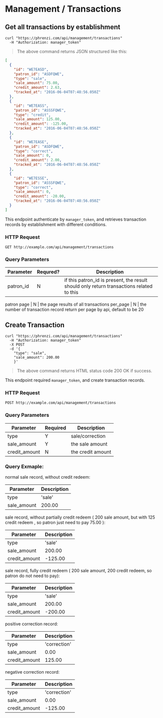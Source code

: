 # Management / Transactions

## Get all transactions by establishment

```shell
curl "https://phrenzi.com/api/management/transactions"
  -H "Authorization: manager_token"
```

> The above command returns JSON structured like this:

```json
[
  {
    "id": "WE7EASD",
    "patron_id": "ASDFQWE",
    "type": "sale",
    "sale_amount": 75.00,
    "credit_amount": 2.63,
    "tracked_at": "2016-06-04T07:48:56.050Z"
  },
  {
    "id": "WE7EASS",
    "patron_id": "ASSSFQWE",
    "type": "credit",
    "sale_amount": 125.00,
    "credit_amount": -125.00,
    "tracked_at": "2016-06-04T07:48:56.050Z"
  },
  {
    "id": "WE7EASE",
    "patron_id": "ASDFQWE",
    "type": "correct",
    "sale_amount": 0,
    "credit_amount": 2.00,
    "tracked_at": "2016-06-04T07:48:56.050Z"
  },
  {
    "id": "WE7ESSE",
    "patron_id": "ASSSFQWE",
    "type": "correct",
    "sale_amount": 0,
    "credit_amount": -20.00,
    "tracked_at": "2016-06-04T07:48:56.050Z"
  }
]
```

This endpoint authenticate by `manager_token`, and retrieves transaction records by establishment with different conditions.

### HTTP Request

`GET http://example.com/api/management/transactions`

### Query Parameters

Parameter | Requred? | Description
--------- | ----------- | ---------
patron_id | N | if this patron_id is present, the result should only return transactions related to this
patron
page | N | the page results of all transactions
per_page | N | the number of transaction record return per page by api, default to be 20

## Create Transaction
```shell
curl "https://phrenzi.com/api/management/transactions"
  -H "Authorization: manager_token"
  -X POST
  -d '{
    "type": "sale",
    "sale_amount": 200.00
    }'
```

> The above command returns HTML status code 200 OK if success.

This endpoint required `manager_token`, and create transaction records.

### HTTP Request

`POST http://example.com/api/management/transactions`

### Query Parameters

Parameter | Required | Description
--------- | ----------- | -----------
type | Y | sale/correction
sale_amount | Y | the sale amount
credit_amount | N | the credit amount

### Query Exmaple:

normal sale record, without credit redeem:

Parameter | Description
--------- | -----------
type | 'sale'
sale_amount | 200.00

sale record, without partially credit redeem ( 200 sale amount, but with 125 credit redeem , so patron just need to pay 75.00 ):

Parameter | Description
--------- | -----------
type | 'sale'
sale_amount | 200.00
credit_amount | -125.00

sale record, fully credit redeem ( 200 sale amount, 200 credit redeem, so patron do not need to pay):

Parameter | Description
--------- | -----------
type | 'sale'
sale_amount | 200.00
credit_amount | -200.00

positive correction record:

Parameter | Description
--------- | -----------
type | 'correction'
sale_amount | 0.00
credit_amount | 125.00

negative correction record:

Parameter | Description
--------- | -----------
type | 'correction'
sale_amount | 0.00
credit_amount | -125.00
